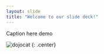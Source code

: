 ```yaml
---
layout: slide
title: "Welcome to our slide deck!"
---
```


Caption here demo

![dojocat](https://octodex.github.com/images/dojocat.jpg)
{: .center}
